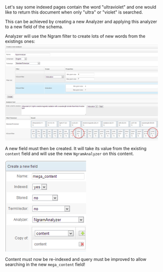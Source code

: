 Let's say some indexed pages contain the word "ultraviolet" and one would like to return this document when only "ultra" or "violet" is searched.

This can be achieved by creating a new Analyzer and applying this analyzer to a new field of the schema.

Analyzer will use the Ngram filter to create lots of new words from the existings ones:
![ngram](ngram.png)

A new field must then be created. It will take its value from the existing `content` field and will use the new `NgramAnalyzer` on this content.

![ngram field](ngram_field.png)

Content must now be re-indexed and query must be improved to allow searching in the new `mega_content` field!